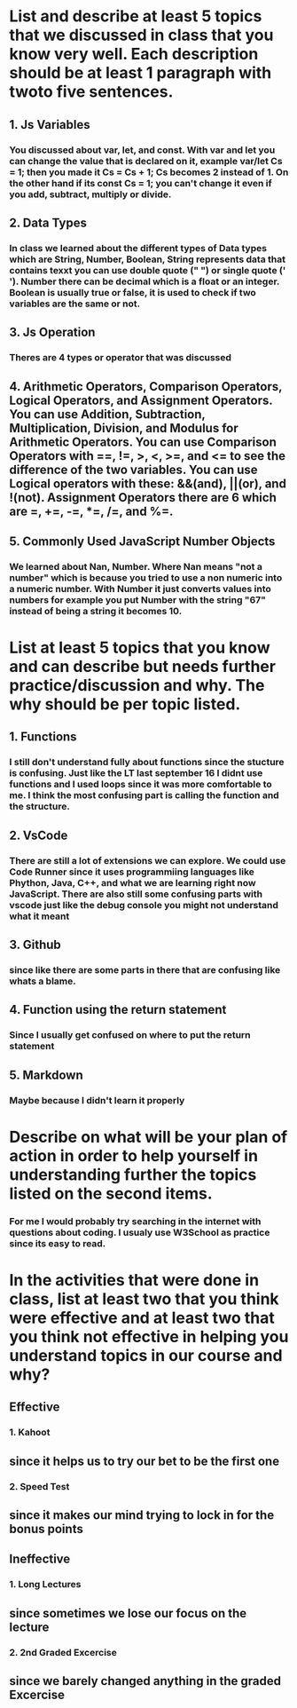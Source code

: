 # List and describe at least 5 topics that we discussed in class that you know very well. Each description should be at least 1 paragraph with twoto five sentences.
## 1. Js Variables
### You discussed about var, let, and const. With var and let you can change the value that is declared on it, example var/let Cs = 1; then you made it Cs = Cs + 1; Cs becomes 2 instead of 1. On the other hand if its const Cs = 1; you can't change it even if you add, subtract, multiply or divide.
## 2. Data Types
### In class we learned about the different types of Data types which are String, Number, Boolean, String represents data that contains texxt you can use double quote (" ") or single quote (' '). Number there can be decimal which is a float or an integer. Boolean is usually true or false, it is used to check if two variables are the same or not. 
## 3. Js Operation
### Theres are 4 types or operator that was discussed
## 4. Arithmetic Operators, Comparison Operators, Logical Operators, and Assignment Operators. You can use Addition, Subtraction, Multiplication, Division, and Modulus for Arithmetic Operators. You can use Comparison Operators with ==, !=, >, <, >=, and <= to see the difference of the two variables. You can use Logical operators with these: &&(and), ||(or), and !(not). Assignment Operators there are 6 which are =, +=, -=, *=, /=, and %=.
###
## 5. Commonly Used JavaScript Number Objects
### We learned about Nan, Number. Where Nan means "not a number" which is because you tried to use a non numeric into a numeric number. With Number it just converts values into numbers for example you put Number with the string "67" instead of being a string it becomes 10.
###
# List at least 5 topics that you know and can describe but needs further practice/discussion and why.  The why should be per topic listed. 
## 1. Functions
### I still don't understand fully about functions since the stucture is confusing. Just like the LT last september 16 I didnt use functions and I used loops since it was more comfortable to me. I think the most confusing part is calling the function and the structure.
## 2. VsCode
### There are still a lot of extensions we can explore. We could use Code Runner since it uses programmiing languages like Phython, Java, C++, and what we are learning right now JavaScript. There are also still some confusing parts with vscode just like the debug console you might not understand what it meant
## 3. Github
### since like there are some parts in there that are confusing like whats a blame.
## 4. Function using the return statement
### Since I usually get confused on where to put the return statement
## 5. Markdown
### Maybe because I didn't learn it properly
# Describe on what will be your plan of action in order to help yourself in understanding further the topics listed on the second items.
### For me I would probably try searching in the internet with questions about coding. I usualy use W3School as practice since its easy to read.
# In the activities that were done in class, list at least two that you think were effective and at least two that you think not effective in helping you understand topics in our course and why?
## Effective
### 1. Kahoot
## since it helps us to try our bet to be the first one
### 2. Speed Test
## since it makes our mind trying to lock in for the bonus points
## Ineffective
### 1. Long Lectures
## since sometimes we lose our focus on the lecture
### 2. 2nd Graded Excercise
## since we barely changed anything in the graded Excercise